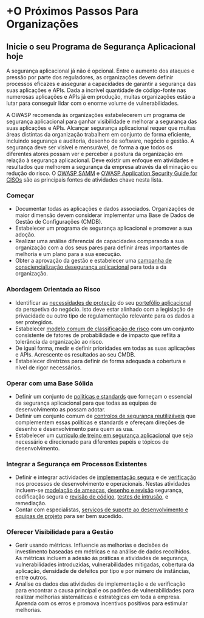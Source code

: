 # +O Próximos Passos Para Organizações

## Inicie o seu Programa de Segurança Aplicacional hoje

A segurança aplicacional já não é opcional. Entre o aumento dos ataques e
pressão por parte dos reguladores, as organizações devem definir processos
eficazes e assegurar a capacidades de garantir a segurança das suas aplicações e
APIs. Dada a incrível quantidade de código-fonte nas numerosas aplicações e APIs
já em produção, muitas organizações estão a lutar para conseguir lidar com o
enorme volume de vulnerabilidades.

A OWASP recomenda às organizações estabelecerem um programa de segurança
aplicacional para ganhar visibilidade e melhorar a segurança das suas aplicações
e APIs. Alcançar segurança aplicacional requer que muitas áreas distintas da
organização trabalhem em conjunto de forma eficiente, incluindo segurança e
auditoria, desenho de software, negócio e gestão. A segurança deve ser visível e
mensurável, de forma a que todos os diferentes atores possam ver e perceber a
postura da organização em relação à segurança aplicacional. Deve existir um
enfoque em atividades e resultados que melhorem a segurança da empresa através
da eliminação ou redução do risco. O [OWASP SAMM][0xb21] e [OWASP Application
Security Guide for CISOs][0xb22] são as principais fontes de atividades chave
nesta lista.

### Começar

* Documentar todas as aplicações e dados associados. Organizações de maior
  dimensão devem considerar implementar uma Base de Dados de Gestão de
  Configurações (CMDB).
* Estabelecer um programa de segurança aplicacional e promover a sua adoção.
* Realizar uma análise diferencial de capacidades comparando a sua organização
  com a dos seus pares para definir áreas importantes de melhoria e um plano
  para a sua execução.
* Obter a aprovação da gestão e estabelecer uma [campanha de consciencialização
  desegurança aplicacional][0xb23] para toda a da organização.

### Abordagem Orientada ao Risco

* Identificar as [necessidades de proteção][0xb24] do seu [portefólio
  aplicacional][0xb25] da perspetiva do negócio. Isto deve estar alinhado com a
  legislação de privacidade ou outro tipo de regulamentação relevante para os
  dados a ser protegidos.
* Estabelecer [modelo comum de classificação de risco][0xb26] com um conjunto
  consistente de fatores de probabilidade e de impacto que reflita a tolerância
  da organização ao risco.
* De igual forma, medir e definir prioridades em todas as suas aplicações e
  APIs. Acrescente os resultados ao seu CMDB.
* Estabelecer diretrizes para definir de forma adequada a cobertura e nível de
  rigor necessários.

### Operar com uma Base Sólida

* Definir um conjunto de [políticas e standards][0xb27] que forneçam o essencial
  da segurança aplicacional para que todas as equipas de desenvolvimento as
  possam adotar.
* Definir um conjunto comum de [controlos de segurança reutilizáveis][0xb28] que
  complementem essas políticas e standards e ofereçam direções de desenho e
  desenvolvimento para quem as usa.
* Estabelecer um [currículo de treino em segurança aplicacional][0xb29] que seja
  necessário e direcionado para diferentes papéis e tópicos de desenvolvimento.

### Integrar a Segurança em Processos Existentes

* Definir e integrar actividades de [implementação segura][0xb210] e de
  [verificação][0xb211] nos processos de desenvolvimento e operacionais. Nestas
  atividades incluem-se [modelação de ameaças][0xb212], [desenho e
  revisão][0xb213] segurança, codificação segura e [revisão de código][0xb214],
  [testes de intrusão][0xb215], e remediação.
* Contar com especialistas, [serviços de suporte ao desenvolvimento e equipas de
  projeto][0xb216] para ser bem sucedido.

### Oferecer Visibilidade para a Gestão

* Gerir usando métricas. Influencie as melhorias e decisões de investimento
  baseadas em métricas e na análise de dados recolhidos. As métricas incluem a
  adesão às práticas e atividades de segurança, vulnerabilidades introduzidas,
  vulnerabilidades mitigadas, cobertura da aplicação, densidade de defeitos por
  tipo e por número de instâncias, entre outros.
* Analise os dados das atividades de implementação e de verificação para
  encontrar a causa principal e os padrões de vulnerabilidades para realizar
  melhorias sistemáticas e estratégicas em toda a empresa. Aprenda com os erros
  e promova incentivos positivos para estimular melhorias.

[0xb21]: https://owasp.org/www-project-samm/
[0xb22]: https://owasp.org/www-pdf-archive/Owasp-ciso-guide.pdf
[0xb23]: https://owasp.org/www-project-samm/
[0xb24]: https://owasp.org/www-project-samm/
[0xb25]: https://owasp.org/www-project-samm/
[0xb26]: https://owasp.org/www-community/OWASP_Risk_Rating_Methodology
[0xb27]: https://owasp.org/www-project-samm/
[0xb28]: https://owasp.org/www-project-security-knowledge-framework/
[0xb29]: https://owasp.org/www-project-samm/
[0xb210]: https://owasp.org/www-project-samm/
[0xb211]: https://owasp.org/www-project-samm/
[0xb212]: https://owasp.org/www-project-samm/
[0xb213]: https://owasp.org/www-project-samm/
[0xb214]: https://owasp.org/www-project-samm/
[0xb215]: https://owasp.org/www-project-samm/
[0xb216]: https://owasp.org/www-project-samm/

